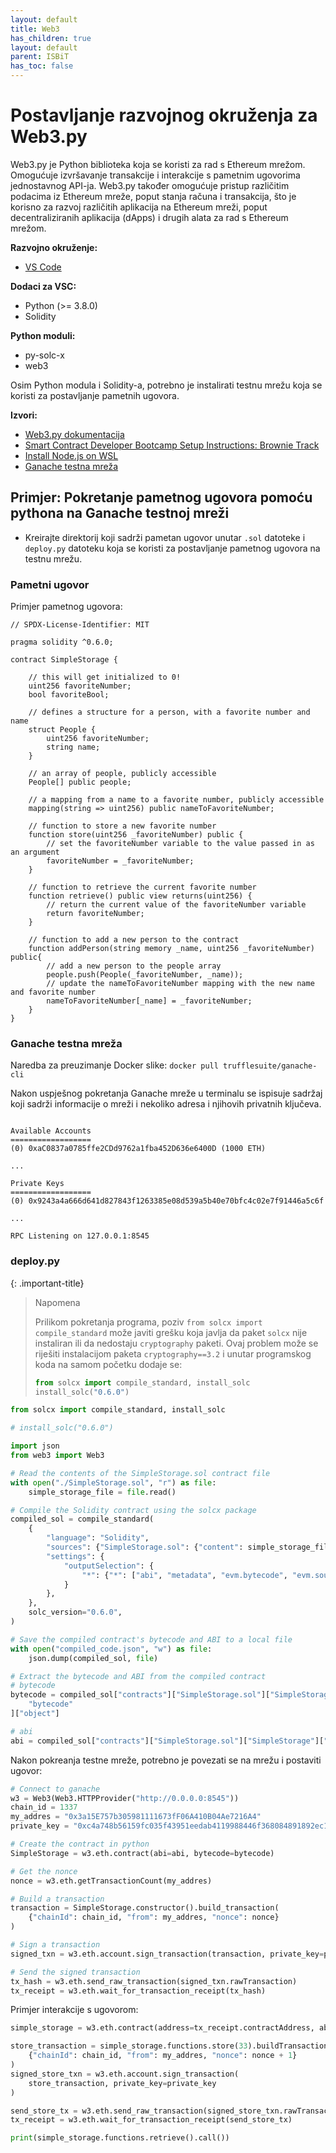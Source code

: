 ```yaml
---
layout: default
title: Web3
has_children: true
layout: default
parent: ISBiT
has_toc: false
---
```


# Postavljanje razvojnog okruženja za Web3.py 

Web3.py je Python biblioteka koja se koristi za rad s Ethereum mrežom. Omogućuje izvršavanje transakcije i interakcije s pametnim ugovorima jednostavnog API-ja. Web3.py također omogućuje pristup različitim podacima iz Ethereum mreže, poput stanja računa i transakcija, što je korisno za razvoj različitih aplikacija na Ethereum mreži, poput decentraliziranih aplikacija (dApps) i drugih alata za rad s Ethereum mrežom.

**Razvojno okruženje:**

- [VS Code](https://code.visualstudio.com/download)

**Dodaci za VSC:**

- Python (>= 3.8.0)
- Solidity

**Python moduli:**

- py-solc-x
- web3

Osim Python modula i Solidity-a, potrebno je instalirati testnu mrežu koja se koristi za postavljanje pametnih ugovora.

**Izvori:**

- [Web3.py dokumentacija](https://web3py.readthedocs.io/en/v5/)
- [Smart Contract Developer Bootcamp Setup Instructions: Brownie Track](https://chain.link/bootcamp/brownie-setup-instructions)
- [Install Node.js on WSL](https://learn.microsoft.com/en-us/windows/dev-environment/javascript/nodejs-on-wsl)
- [Ganache testna mreža](https://github.com/trufflesuite/ganache)

## Primjer: Pokretanje pametnog ugovora pomoću pythona na Ganache testnoj mreži

- Kreirajte direktorij koji sadrži pametan ugovor unutar `.sol` datoteke  i `deploy.py` datoteku koja se koristi za postavljanje pametnog ugovora na testnu mrežu.

### Pametni ugovor

Primjer pametnog ugovora:

```solidity
// SPDX-License-Identifier: MIT

pragma solidity ^0.6.0;

contract SimpleStorage {
    
    // this will get initialized to 0!
    uint256 favoriteNumber;
    bool favoriteBool;
    
    // defines a structure for a person, with a favorite number and name
    struct People {
        uint256 favoriteNumber;
        string name;
    }
    
    // an array of people, publicly accessible
    People[] public people;
    
    // a mapping from a name to a favorite number, publicly accessible
    mapping(string => uint256) public nameToFavoriteNumber;
    
    // function to store a new favorite number
    function store(uint256 _favoriteNumber) public {
        // set the favoriteNumber variable to the value passed in as an argument
        favoriteNumber = _favoriteNumber;
    }
    
    // function to retrieve the current favorite number
    function retrieve() public view returns(uint256) {
        // return the current value of the favoriteNumber variable
        return favoriteNumber;
    }
    
    // function to add a new person to the contract
    function addPerson(string memory _name, uint256 _favoriteNumber) public{
        // add a new person to the people array
        people.push(People(_favoriteNumber, _name));
        // update the nameToFavoriteNumber mapping with the new name and favorite number
        nameToFavoriteNumber[_name] = _favoriteNumber;
    }    
}

```

### Ganache testna mreža

Naredba za preuzimanje Docker slike:
```docker pull trufflesuite/ganache-cli```

Nakon uspješnog pokretanja Ganache mreže u terminalu se ispisuje sadržaj koji sadrži informacije o mreži i nekoliko adresa i njihovih privatnih ključeva.

```console

Available Accounts
==================
(0) 0xaC0837a0785ffe2CDd9762a1fba452D636e6400D (1000 ETH)

...

Private Keys
==================
(0) 0x9243a4a666d641d827843f1263385e08d539a5b40e70bfc4c02e7f91446a5c6f

...

RPC Listening on 127.0.0.1:8545
```

### deploy.py

{: .important-title}
> Napomena
>
> Prilikom pokretanja programa, poziv `from solcx import compile_standard` može javiti grešku koja javlja da paket `solcx` nije instaliran ili da nedostaju `cryptography` paketi.
> Ovaj problem može se riješiti instalacijom paketa `cryptography==3.2` i unutar programskog koda na samom početku dodaje se:
> ```python
> from solcx import compile_standard, install_solc
> install_solc("0.6.0")
> ```

```python
from solcx import compile_standard, install_solc

# install_solc("0.6.0")

import json
from web3 import Web3

# Read the contents of the SimpleStorage.sol contract file
with open("./SimpleStorage.sol", "r") as file:
    simple_storage_file = file.read()

# Compile the Solidity contract using the solcx package
compiled_sol = compile_standard(
    {
        "language": "Solidity",
        "sources": {"SimpleStorage.sol": {"content": simple_storage_file}},
        "settings": {
            "outputSelection": {
                "*": {"*": ["abi", "metadata", "evm.bytecode", "evm.sourceMap"]}
            }
        },
    },
    solc_version="0.6.0",
)

# Save the compiled contract's bytecode and ABI to a local file
with open("compiled_code.json", "w") as file:
    json.dump(compiled_sol, file)

# Extract the bytecode and ABI from the compiled contract
# bytecode
bytecode = compiled_sol["contracts"]["SimpleStorage.sol"]["SimpleStorage"]["evm"][
    "bytecode"
]["object"]

# abi
abi = compiled_sol["contracts"]["SimpleStorage.sol"]["SimpleStorage"]["abi"]
```

Nakon pokreanja testne mreže, potrebno je povezati se na mrežu i postaviti ugovor:

```python
# Connect to ganache
w3 = Web3(Web3.HTTPProvider("http://0.0.0.0:8545"))
chain_id = 1337
my_addres = "0x3a15E757b305981111673fF06A410B04Ae7216A4"
private_key = "0xc4a748b56159fc035f43951eedab4119988446f368084891892ec13cb3e0da36"

# Create the contract in python
SimpleStorage = w3.eth.contract(abi=abi, bytecode=bytecode)

# Get the nonce
nonce = w3.eth.getTransactionCount(my_addres)

# Build a transaction
transaction = SimpleStorage.constructor().build_transaction(
    {"chainId": chain_id, "from": my_addres, "nonce": nonce}
)

# Sign a transaction
signed_txn = w3.eth.account.sign_transaction(transaction, private_key=private_key)

# Send the signed transaction
tx_hash = w3.eth.send_raw_transaction(signed_txn.rawTransaction)
tx_receipt = w3.eth.wait_for_transaction_receipt(tx_hash)
```

Primjer interakcije s ugovorom:

```python
simple_storage = w3.eth.contract(address=tx_receipt.contractAddress, abi=abi)

store_transaction = simple_storage.functions.store(33).buildTransaction(
    {"chainId": chain_id, "from": my_addres, "nonce": nonce + 1}
)
signed_store_txn = w3.eth.account.sign_transaction(
    store_transaction, private_key=private_key
)

send_store_tx = w3.eth.send_raw_transaction(signed_store_txn.rawTransaction)
tx_receipt = w3.eth.wait_for_transaction_receipt(send_store_tx)

print(simple_storage.functions.retrieve().call())
```
